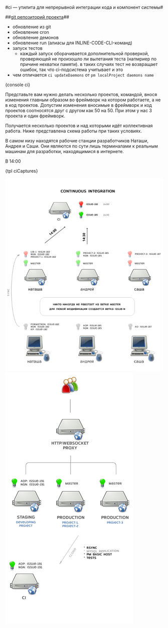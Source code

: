 #ci — утилита для непрерывной интеграции кода и компонент системы#

##[git репозиторий проекта](https://github.com/masted/ci)##

- обновление из git
- обновление cron
- обновление демонов
- обновление run (алиасы для INLINE-CODE-CLI-команд)
- запуск тестов
  - каждый запуск оборачивается дополнительной проверкой, проверяющей не произошло ли 
  вылетания теста (напмриер по причине нехватки памяти). в таких случаях тест не возвращает
  ошибок, так что ci-подсистема учитывает и это
- чем отличается `ci updateDaemons` от `pm localProject daemons name`

{console ci}

Представьте вам нужно делать несколько проектов, командой, внося изменения
главным образом во фреймворк на котором работаете, а не в код проектов.
Допустим изменения вносимые в фреймворк и код проектов соотносятся друг с другом
как 50 на 50. При этом у нас 3 проекта и один фреймворк.

Получается несколько проектов и над которыми идёт коллективная работа.
Ниже представлена схема работы при таких условиях.

В самом низу находятся рабочие станции разработчиков Наташи, Андрея и Саши.
Они являются по сути лишь терминалами к реальным машинам для разработки,
находящимися в интернете.

В 14:00

{tpl ciCaptures}

<img src="/m/img/deploy-concept-ci1.png" />
<img src="/m/img/deploy-concept-ci2.png" />